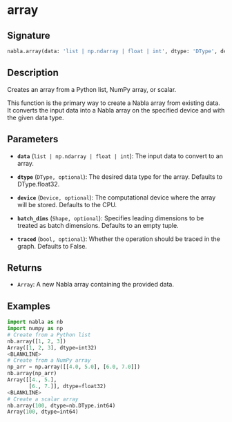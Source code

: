 # array

## Signature

```python
nabla.array(data: 'list | np.ndarray | float | int', dtype: 'DType', device: 'Device', batch_dims: 'Shape', traced: 'bool') -> 'Array'
```

## Description

Creates an array from a Python list, NumPy array, or scalar.

This function is the primary way to create a Nabla array from existing
data. It converts the input data into a Nabla array on the specified
device and with the given data type.

## Parameters

- **`data`** (`list | np.ndarray | float | int`): The input data to convert to an array.

- **`dtype`** (`DType, optional`): The desired data type for the array. Defaults to DType.float32.

- **`device`** (`Device, optional`): The computational device where the array will be stored. Defaults to the CPU.

- **`batch_dims`** (`Shape, optional`): Specifies leading dimensions to be treated as batch dimensions. Defaults to an empty tuple.

- **`traced`** (`bool, optional`): Whether the operation should be traced in the graph. Defaults to False.

## Returns

- `Array`: A new Nabla array containing the provided data.

## Examples

```python
import nabla as nb
import numpy as np
# Create from a Python list
nb.array([1, 2, 3])
Array([1, 2, 3], dtype=int32)
<BLANKLINE>
# Create from a NumPy array
np_arr = np.array([[4.0, 5.0], [6.0, 7.0]])
nb.array(np_arr)
Array([[4., 5.],
       [6., 7.]], dtype=float32)
<BLANKLINE>
# Create a scalar array
nb.array(100, dtype=nb.DType.int64)
Array(100, dtype=int64)
```
